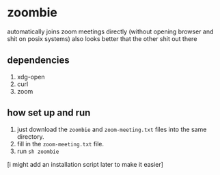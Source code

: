 # zoombie        
automatically joins zoom meetings directly (without opening browser and shit on posix systems)
also looks better that the other shit out there

## dependencies
1. xdg-open
2. curl
3. zoom


## how set up and run
1. just download the `zoombie` and `zoom-meeting.txt` files into the same directory.
2. fill in the `zoom-meeting.txt` file.
3. run `sh zoombie`

[i might add an installation script later to make it easier]
